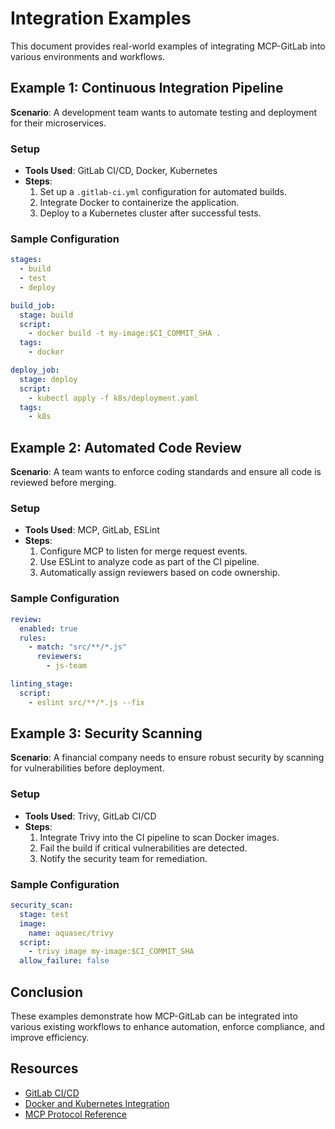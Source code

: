 # Integration Examples

This document provides real-world examples of integrating MCP-GitLab into various environments and workflows.

## Example 1: Continuous Integration Pipeline

**Scenario**: A development team wants to automate testing and deployment for their microservices.

### Setup
- **Tools Used**: GitLab CI/CD, Docker, Kubernetes
- **Steps**:
  1. Set up a `.gitlab-ci.yml` configuration for automated builds.
  2. Integrate Docker to containerize the application.
  3. Deploy to a Kubernetes cluster after successful tests.

### Sample Configuration
```yaml
stages:
  - build
  - test
  - deploy

build_job:
  stage: build
  script:
    - docker build -t my-image:$CI_COMMIT_SHA .
  tags:
    - docker

deploy_job:
  stage: deploy
  script:
    - kubectl apply -f k8s/deployment.yaml
  tags:
    - k8s
```

## Example 2: Automated Code Review

**Scenario**: A team wants to enforce coding standards and ensure all code is reviewed before merging.

### Setup
- **Tools Used**: MCP, GitLab, ESLint
- **Steps**:
  1. Configure MCP to listen for merge request events.
  2. Use ESLint to analyze code as part of the CI pipeline.
  3. Automatically assign reviewers based on code ownership.

### Sample Configuration
```yaml
review:
  enabled: true
  rules:
    - match: "src/**/*.js"
      reviewers:
        - js-team

linting_stage:
  script:
    - eslint src/**/*.js --fix
```

## Example 3: Security Scanning

**Scenario**: A financial company needs to ensure robust security by scanning for vulnerabilities before deployment.

### Setup
- **Tools Used**: Trivy, GitLab CI/CD
- **Steps**:
  1. Integrate Trivy into the CI pipeline to scan Docker images.
  2. Fail the build if critical vulnerabilities are detected.
  3. Notify the security team for remediation.

### Sample Configuration
```yaml
security_scan:
  stage: test
  image:
    name: aquasec/trivy
  script:
    - trivy image my-image:$CI_COMMIT_SHA
  allow_failure: false
```

## Conclusion

These examples demonstrate how MCP-GitLab can be integrated into various existing workflows to enhance automation, enforce compliance, and improve efficiency.

## Resources

- [GitLab CI/CD](https://docs.gitlab.com/ee/ci/)
- [Docker and Kubernetes Integration](https://kubernetes.io/docs/tutorials/stateful-application/mysql-wordpress-persistent-volume/)
- [MCP Protocol Reference](../api/mcp-protocol.md)
